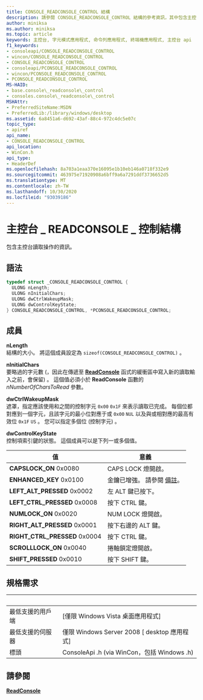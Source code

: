 ```yaml
---
title: CONSOLE_READCONSOLE_CONTROL 結構
description: 請參閱 CONSOLE_READCONSOLE_CONTROL 結構的參考資訊，其中包含主控台讀取操作的資訊。
author: miniksa
ms.author: miniksa
ms.topic: article
keywords: 主控台, 字元模式應用程式, 命令列應用程式, 終端機應用程式, 主控台 api
f1_keywords:
- consoleapi/CONSOLE_READCONSOLE_CONTROL
- wincon/CONSOLE_READCONSOLE_CONTROL
- CONSOLE_READCONSOLE_CONTROL
- consoleapi/PCONSOLE_READCONSOLE_CONTROL
- wincon/PCONSOLE_READCONSOLE_CONTROL
- PCONSOLE_READCONSOLE_CONTROL
MS-HAID:
- base.console\_readconsole\_control
- consoles.console\_readconsole\_control
MSHAttr:
- PreferredSiteName:MSDN
- PreferredLib:/library/windows/desktop
ms.assetid: 6a8451a6-d692-43af-88c4-972c4dc5e07c
topic_type:
- apiref
api_name:
- CONSOLE_READCONSOLE_CONTROL
api_location:
- WinCon.h
api_type:
- HeaderDef
ms.openlocfilehash: 8a703a1eaa370e16095e1b10eb146a0718f332e9
ms.sourcegitcommit: 463975e71920908a6bff9a6a7291ddf3736652d5
ms.translationtype: MT
ms.contentlocale: zh-TW
ms.lasthandoff: 10/30/2020
ms.locfileid: "93039186"
---
```

# <a name="console_readconsole_control-structure"></a>主控台 \_ READCONSOLE \_ 控制結構

包含主控台讀取操作的資訊。

## <a name="syntax"></a>語法

```C
typedef struct _CONSOLE_READCONSOLE_CONTROL {
  ULONG nLength;
  ULONG nInitialChars;
  ULONG dwCtrlWakeupMask;
  ULONG dwControlKeyState;
} CONSOLE_READCONSOLE_CONTROL, *PCONSOLE_READCONSOLE_CONTROL;
```

## <a name="members"></a>成員

**nLength**  
結構的大小。 將這個成員設定為 `sizeof(CONSOLE_READCONSOLE_CONTROL)` 。

**nInitialChars**  
要略過的字元數 (，因此在傳遞至 [**ReadConsole**](readconsole.md) 函式的緩衝區中寫入新的讀取輸入之前，會保留) 。 這個值必須小於 **ReadConsole** 函數的 *nNumberOfCharsToRead* 參數。

**dwCtrlWakeupMask**  
遮罩，指定應該使用和之間的控制字元 `0x00` `0x1F` 來表示讀取已完成。 每個位都對應到一個字元，且該字元的最小位對應于或 `0x00` `NUL` 以及與或相對應的最高有效位 `0x1F` `US` 。 您可以指定多個位 (控制字元) 。

**dwControlKeyState**  
控制項索引鍵的狀態。 這個成員可以是下列一或多個值。

| 值 | 意義 |
|-|-|
| **CAPSLOCK_ON** 0x0080 | CAPS LOCK 燈開啟。 |
| **ENHANCED_KEY** 0x0100 | 金鑰已增強。 請參閱 [備註](key-event-record-str.md#remarks)。 |
| **LEFT_ALT_PRESSED** 0x0002 | 左 ALT 鍵已按下。 |
| **LEFT_CTRL_PRESSED** 0x0008 | 按下 CTRL 鍵。 |
| **NUMLOCK_ON** 0x0020 | NUM LOCK 燈開啟。 |
| **RIGHT_ALT_PRESSED** 0x0001 | 按下右邊的 ALT 鍵。 |
| **RIGHT_CTRL_PRESSED** 0x0004 | 按下 CTRL 鍵。 |
| **SCROLLLOCK_ON** 0x0040 | 捲軸鎖定燈開啟。 |
| **SHIFT_PRESSED** 0x0010 | 按下 SHIFT 鍵。 |

## <a name="requirements"></a>規格需求

| &nbsp; | &nbsp; |
|-|-|
| 最低支援的用戶端 | \[僅限 Windows Vista 桌面應用程式\] |
| 最低支援的伺服器 | 僅限 Windows Server 2008 \[ desktop 應用程式\] |
| 標頭 | ConsoleApi .h (via WinCon，包括 Windows .h)  |

## <a name="see-also"></a>請參閱

[**ReadConsole**](readconsole.md)
